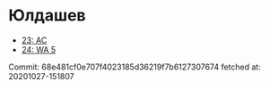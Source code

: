 # Юлдашев
- [23: AC](23.md)
- [24: WA 5](24.md)

Commit: 68e481cf0e707f4023185d36219f7b6127307674
 fetched at: 20201027-151807
